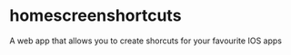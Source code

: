 homescreenshortcuts
===================

A web app that allows you to create shorcuts for your favourite IOS apps

